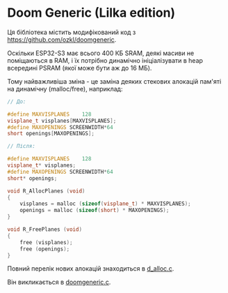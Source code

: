 # Doom Generic (Lilka edition)

Ця бібліотека містить модифікований код з <https://github.com/ozkl/doomgeneric>.

Оскільки ESP32-S3 має всього 400 КБ SRAM, деякі масиви не поміщаються в RAM, і їх потрібно динамічно ініціалізувати в heap всередині PSRAM (якої може бути аж до 16 МБ).

Тому найважливіша зміна - це заміна деяких стекових алокацій пам'яті на динамічну (malloc/free), наприклад:

```cpp
// До:

#define MAXVISPLANES	128
visplane_t visplanes[MAXVISPLANES];
#define MAXOPENINGS	SCREENWIDTH*64
short openings[MAXOPENINGS];

// Після:

#define MAXVISPLANES	128
visplane_t* visplanes;
#define MAXOPENINGS	SCREENWIDTH*64
short* openings;

void R_AllocPlanes (void)
{
    visplanes = malloc (sizeof(visplane_t) * MAXVISPLANES);
    openings = malloc (sizeof(short) * MAXOPENINGS);
}

void R_FreePlanes (void)
{
    free (visplanes);
    free (openings);
}
```

Повний перелік нових алокацій знаходиться в [d_alloc.c](./src/d_alloc.c).

Він викликається в [doomgeneric.c](./src/doomgeneric.c).
